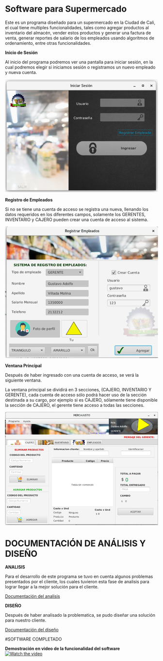 # Software para Supermercado

Este es un programa diseñado para un supermercado en la Ciudad de Cali, el cual tiene multiples funcionalidades, tales como agregar productos al inventario del almacén, vender estos productos y generar una factura de venta, generar reportes de salario de los empleados usando algoritmos de ordenamiento, entre otras funcionalidades.



**Inicio de Sesión**

Al inicio del programa podremos ver una pantalla para iniciar sesión, en la cual podremos elegir si iniciamos sesión o registramos un nuevo empleado y nueva cuenta.

![Pantalla Inicio](https://github.com/gustavovillada1/Software_de_mercado/blob/master/Mercajusto2/src/Proyecto%20Final/iniciosesion.png)

**Registro de Empleados**

Si no se tiene una cuenta de acceso se registra una nueva, llenando los datos requeridos en los diferentes campos, solamente los GERENTES, INVENTARIO y CAJERO pueden crear una cuenta de acceso al sistema.

![Registro Empleados](https://github.com/gustavovillada1/Software_de_mercado/blob/master/Mercajusto2/src/Proyecto%20Final/registrarempleado.png)


**Ventana Principal**

Después de haber ingresado con una cuenta de acceso, se verá la siguiente ventana.

La ventana principal se dividirá en 3 secciones, (CAJERO, INVENTARIO Y GERENTE), cada cuenta de acceso sólo podrá hacer uso de la sección destinada a su cargo, por ejemplo si es CAJERO, sólamente tiene disponible la sección de CAJERO, el gerente tiene acceso a todas las secciones.


![Ventana Principal](https://github.com/gustavovillada1/Software_de_mercado/blob/master/Mercajusto2/src/Proyecto%20Final/ventanaprincipal.png)



# DOCUMENTACIÓN DE ANÁLISIS Y DISEÑO

**ANALISIS**

Para el desarrollo de este programa se tuvo en cuenta algunos problemas presentados por el cliente, los cuales tuvieron esta fase de analisis para lograr llegar a la mejor solución para el cliente.

[Documentación del analisis](https://github.com/gustavovillada1/Software_de_mercado/blob/master/Analisis.pdf)



**DISEÑO**

Después de haber analisado la problematica, se pudo diseñar una solución para nuestro cliente.

[Documentación del diseño](https://github.com/gustavovillada1/Software_de_mercado/blob/master/dise%C3%B1o.pdf)


#SOFTWARE COMPLETADO

**Demostración en video de la funcionalidad del software**
[![Watch the video](https://i.imgur.com/vKb2F1B.png)](https://www.youtube.com/watch?v=wx8ySahOEGc)
